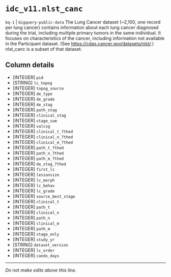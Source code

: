 # `idc_v11.nlst_canc`
`bq-1` | `bigquery-public-data`
The Lung Cancer dataset (~2,100, one record per lung cancer) contains information about each lung cancer diagnosed during the trial, including multiple primary tumors in the same individual. It focuses on characteristics of the cancer, including information not available in the Participant dataset. (See https://cdas.cancer.gov/datasets/nlst/.) nlst_canc is a subset of that dataset.

## Column details
* [INTEGER]   `pid`
* [STRING]    `lc_topog`
* [INTEGER]   `topog_source`
* [INTEGER]   `de_type`
* [INTEGER]   `de_grade`
* [INTEGER]   `de_stag`
* [INTEGER]   `path_stag`
* [INTEGER]   `clinical_stag`
* [INTEGER]   `stage_sum`
* [INTEGER]   `valcsg`
* [INTEGER]   `clinical_t_7thed`
* [INTEGER]   `clinical_n_7thed`
* [INTEGER]   `clinical_m_7thed`
* [INTEGER]   `path_t_7thed`
* [INTEGER]   `path_n_7thed`
* [INTEGER]   `path_m_7thed`
* [INTEGER]   `de_stag_7thed`
* [INTEGER]   `first_lc`
* [INTEGER]   `lesionsize`
* [INTEGER]   `lc_morph`
* [INTEGER]   `lc_behav`
* [INTEGER]   `lc_grade`
* [INTEGER]   `source_best_stage`
* [INTEGER]   `clinical_t`
* [INTEGER]   `path_t`
* [INTEGER]   `clinical_n`
* [INTEGER]   `path_n`
* [INTEGER]   `clinical_m`
* [INTEGER]   `path_m`
* [INTEGER]   `stage_only`
* [INTEGER]   `study_yr`
* [STRING]    `dataset_version`
* [INTEGER]   `lc_order`
* [INTEGER]   `candx_days`

-------------------------------------------------------------------------------
*Do not make edits above this line.*
